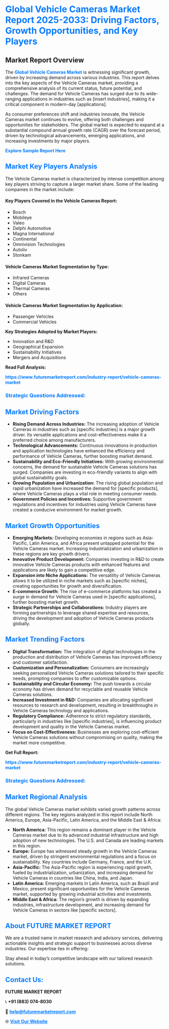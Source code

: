 <h1 style="color: #007BFF;">Global Vehicle Cameras Market Report 2025-2033: Driving Factors, Growth Opportunities, and Key Players</h1>

<section id="overview">
<h2>Market Report Overview</h2>
<p>The <a href="https://www.futuremarketreport.com/industry-report/vehicle-cameras-market" style="color: #007BFF; text-decoration: none;"><strong>Global Vehicle Cameras Market</strong></a> is witnessing significant growth, driven by increasing demand across various industries. This report delves into the key aspects of the Vehicle Cameras market, providing a comprehensive analysis of its current status, future potential, and challenges. The demand for Vehicle Cameras has surged due to its wide-ranging applications in industries such as [insert industries], making it a critical component in modern-day [applications].</p>
<p>As consumer preferences shift and industries innovate, the Vehicle Cameras market continues to evolve, offering both challenges and opportunities for stakeholders. The global market is expected to expand at a substantial compound annual growth rate (CAGR) over the forecast period, driven by technological advancements, emerging applications, and increasing investments by major players.</p>
</section>

<section id="overview">
<p><a href="https://www.futuremarketreport.com/request-sample/reportId=81800" style="color: #007BFF; text-decoration: none;"><strong>Explore Sample Report Here</strong></a></p>
</section>

<section id="key-players">
<h2 style="color: #007BFF;">Market Key Players Analysis</h2>
<p>The Vehicle Cameras market is characterized by intense competition among key players striving to capture a larger market share. Some of the leading companies in the market include:</p>
<h4>Key Players Covered in the Vehicle Cameras Report:</h4>
<ul><li>Bosch</li><li>Mobileye</li><li>Valeo</li><li>Delphi Automotive</li><li>Magna International</li><li>Continental</li><li>Omnivision Technologies</li><li>Autoliv</li><li>Stonkam</li></ul>
<h4>Vehicle Cameras Market Segmentation by Type:</h4>
<ul><li>Infrared Cameras</li><li>Digital Cameras</li><li>Thermal Cameras</li><li>Others</li></ul>

<h4>Vehicle Cameras Market Segmentation by Application:</h4>
<ul><li>Passenger Vehicles</li><li>Commercial Vehicles</li></ul>
<p><strong>Key Strategies Adopted by Market Players:</strong></p>
<ul>
<li>Innovation and R&D</li>
<li>Geographical Expansion</li>
<li>Sustainability Initiatives</li>
<li>Mergers and Acquisitions</li>
</ul>
</section>

<section>
<p><strong>Read Full Analysis: </strong></p><a href="https://www.futuremarketreport.com/industry-report/vehicle-cameras-market" style="color: #007BFF; text-decoration: none;"><strong>https://www.futuremarketreport.com/industry-report/vehicle-cameras-market</strong></a>
<h3 style="color: #007BFF;">Strategic Questions Addressed:</h3>
</section>

<section id="driving-factors">
<h2 style="color: #007BFF;">Market Driving Factors</h2>
<ul>
<li><strong>Rising Demand Across Industries:</strong> The increasing adoption of Vehicle Cameras in industries such as [specific industries] is a major growth driver. Its versatile applications and cost-effectiveness make it a preferred choice among manufacturers.</li>
<li><strong>Technological Advancements:</strong> Continuous innovations in production and application technologies have enhanced the efficiency and performance of Vehicle Cameras, further boosting market demand.</li>
<li><strong>Sustainability and Eco-Friendly Initiatives:</strong> With growing environmental concerns, the demand for sustainable Vehicle Cameras solutions has surged. Companies are investing in eco-friendly variants to align with global sustainability goals.</li>
<li><strong>Growing Population and Urbanization:</strong> The rising global population and rapid urbanization have increased the demand for [specific products], where Vehicle Cameras plays a vital role in meeting consumer needs.</li>
<li><strong>Government Policies and Incentives:</strong> Supportive government regulations and incentives for industries using Vehicle Cameras have created a conducive environment for market growth.</li>
</ul>
</section>

<section id="growth-opportunities">
<h2 style="color: #007BFF;">Market Growth Opportunities</h2>
<ul>
<li><strong>Emerging Markets:</strong> Developing economies in regions such as Asia-Pacific, Latin America, and Africa present untapped potential for the Vehicle Cameras market. Increasing industrialization and urbanization in these regions are key growth drivers.</li>
<li><strong>Innovative Product Development:</strong> Companies investing in R&D to create innovative Vehicle Cameras products with enhanced features and applications are likely to gain a competitive edge.</li>
<li><strong>Expansion into Niche Applications:</strong> The versatility of Vehicle Cameras allows it to be utilized in niche markets such as [specific niches], creating opportunities for growth and diversification.</li>
<li><strong>E-commerce Growth:</strong> The rise of e-commerce platforms has created a surge in demand for Vehicle Cameras used in [specific applications], further boosting market growth.</li>
<li><strong>Strategic Partnerships and Collaborations:</strong> Industry players are forming partnerships to leverage shared expertise and resources, driving the development and adoption of Vehicle Cameras products globally.</li>
</ul>
</section>

<section id="trending-factors">
<h2 style="color: #007BFF;">Market Trending Factors</h2>
<ul>
<li><strong>Digital Transformation:</strong> The integration of digital technologies in the production and distribution of Vehicle Cameras has improved efficiency and customer satisfaction.</li>
<li><strong>Customization and Personalization:</strong> Consumers are increasingly seeking personalized Vehicle Cameras solutions tailored to their specific needs, prompting companies to offer customizable options.</li>
<li><strong>Sustainability and Circular Economy:</strong> The push towards a circular economy has driven demand for recyclable and reusable Vehicle Cameras solutions.</li>
<li><strong>Increased Investment in R&D:</strong> Companies are allocating significant resources to research and development, resulting in breakthroughs in Vehicle Cameras technology and applications.</li>
<li><strong>Regulatory Compliance:</strong> Adherence to strict regulatory standards, particularly in industries like [specific industries], is influencing product development and quality in the Vehicle Cameras market.</li>
<li><strong>Focus on Cost-Effectiveness:</strong> Businesses are exploring cost-efficient Vehicle Cameras solutions without compromising on quality, making the market more competitive.</li>
</ul>
</section>

<section>
<p><strong>Get Full Report: </strong></p><a href="https://www.futuremarketreport.com/industry-report/vehicle-cameras-market" style="color: #007BFF; text-decoration: none;"><strong>https://www.futuremarketreport.com/industry-report/vehicle-cameras-market</strong></a>
<h3 style="color: #007BFF;">Strategic Questions Addressed:</h3>
</section>


<section id="regional-analysis">
<h2 style="color: #007BFF;">Market Regional Analysis</h2>
<p>The global Vehicle Cameras market exhibits varied growth patterns across different regions. The key regions analyzed in this report include North America, Europe, Asia-Pacific, Latin America, and the Middle East & Africa:</p>
<ul>
<li><strong>North America:</strong> This region remains a dominant player in the Vehicle Cameras market due to its advanced industrial infrastructure and high adoption of new technologies. The U.S. and Canada are leading markets in this region.</li>
<li><strong>Europe:</strong> Europe has witnessed steady growth in the Vehicle Cameras market, driven by stringent environmental regulations and a focus on sustainability. Key countries include Germany, France, and the U.K.</li>
<li><strong>Asia-Pacific:</strong> The Asia-Pacific region is experiencing rapid growth, fueled by industrialization, urbanization, and increasing demand for Vehicle Cameras in countries like China, India, and Japan.</li>
<li><strong>Latin America:</strong> Emerging markets in Latin America, such as Brazil and Mexico, present significant opportunities for the Vehicle Cameras market, supported by growing industrial activities and investments.</li>
<li><strong>Middle East & Africa:</strong> The region’s growth is driven by expanding industries, infrastructure development, and increasing demand for Vehicle Cameras in sectors like [specific sectors].</li>
</ul>
</section>

<footer>
<h2 style="color: #007BFF;">About FUTURE MARKET REPORT</h2>
<p>We are a trusted name in market research and advisory services, delivering actionable insights and strategic support to businesses across diverse industries. Our expertise lies in offering:</p>

<p>Stay ahead in today’s competitive landscape with our tailored research solutions.</p>

<h2 style="color: #007BFF;">Contact Us:</h2>
<p><strong>FUTURE MARKET REPORT</strong></p>
<p>📞 <strong>+91 (883) 074-8030</strong></p>
<p>📧 <strong><a href="mailto:help@futuremarketreport.com" style="color: #007BFF;">help@futuremarketreport.com</a></strong></p>
<p>🌐 <strong><a href="https://www.futuremarketreport.com/" style="color: #007BFF;">Visit Our Website</a></strong></p>
</footer>
